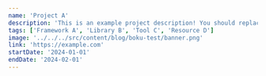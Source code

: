 ```yaml
---
name: 'Project A'
description: 'This is an example project description! You should replace this with a description of your own project.'
tags: ['Framework A', 'Library B', 'Tool C', 'Resource D']
image: '../../../src/content/blog/boku-test/banner.png'
link: 'https://example.com'
startDate: '2024-01-01'
endDate: '2024-02-01'
---
```

